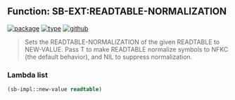 ## Function: SB-EXT:READTABLE-NORMALIZATION
[![package](https://img.shields.io/badge/Package-SB--EXT-5f9ea0.svg?style=social&colorA=999999)](../) [![type](https://img.shields.io/badge/Type-Function-5f9ea0.svg?style=social&colorA=999999)](../#function) [![github](https://img.shields.io/badge/GitHub-View_the_source-5f9ea0.svg?style=social&colorA=999999&logo=github)](https://github.com/sbcl/sbcl/blob/master/src/code/reader.lisp/) 

> Sets the READTABLE-NORMALIZATION of the given READTABLE to NEW-VALUE.
> Pass T to make READTABLE normalize symbols to NFKC (the default behavior),
> and NIL to suppress normalization.

### Lambda list
```cl
(sb-impl::new-value readtable)
```
